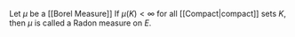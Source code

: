 Let $\mu$ be a [[Borel Measure]]
If $\mu(K)<\infty$ for all [[Compact|compact]] sets $K$, then $\mu$ is called a Radon measure on $E$.
